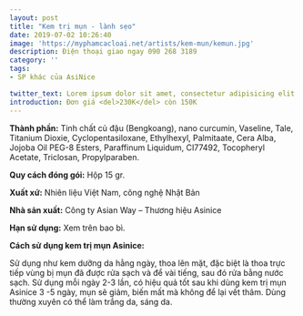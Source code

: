 ```yaml
---
layout: post
title: "Kem trị mụn - lành sẹo"
date: 2019-07-02 10:26:40
image: 'https://myphamcacloai.net/artists/kem-mun/kemun.jpg'
description: Điện thoại giao ngay 090 268 3189
category: ''
tags:
- SP khác của AsiNice

twitter_text: Lorem ipsum dolor sit amet, consectetur adipisicing elit.
introduction: Đơn giá <del>230K</del> còn 150K
---
```


**Thành phần:** Tinh chất củ đậu (Bengkoang), nano curcumin, Vaseline, Tale, Titanium Dioxie, Cyclopentasiloxane, Ethylhexyl, Palmitaate, Cera Alba, Jojoba Oil PEG-8 Esters, Paraffinum Liquidum, CI77492, Tocopheryl Acetate, Triclosan, Propylparaben.

**Quy cách đóng gói:** Hộp 15 gr.

**Xuất xứ:** Nhiên liệu Việt Nam, công nghệ Nhật Bản

**Nhà sản xuất:** Công ty Asian Way – Thương hiệu Asinice

**Hạn sử dụng:** Xem trên bao bì.

**Cách sử dụng kem trị mụn Asinice:**

Sử dụng như kem dưỡng da hằng ngày, thoa lên mặt, đặc biệt là thoa trực tiếp vùng bị mụn đã được rửa sạch và để vài tiếng, sau đó rửa bằng nước sạch. Sử dụng mỗi ngày 2-3 lần, có hiệu quả tốt sau khi dùng kem trị mụn Asinice 3 -5 ngày, mụn sẽ giảm, biến mất mà không để lại vết thâm. Dùng thường xuyên có thể làm trắng da, sáng da.